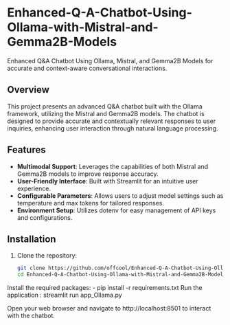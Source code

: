 # Enhanced-Q-A-Chatbot-Using-Ollama-with-Mistral-and-Gemma2B-Models
Enhanced Q&amp;A Chatbot Using Ollama, Mistral, and Gemma2B Models for accurate and context-aware conversational interactions.

## Overview
This project presents an advanced Q&A chatbot built with the Ollama framework, utilizing the Mistral and Gemma2B models. The chatbot is designed to provide accurate and contextually relevant responses to user inquiries, enhancing user interaction through natural language processing.

## Features
- **Multimodal Support**: Leverages the capabilities of both Mistral and Gemma2B models to improve response accuracy.
- **User-Friendly Interface**: Built with Streamlit for an intuitive user experience.
- **Configurable Parameters**: Allows users to adjust model settings such as temperature and max tokens for tailored responses.
- **Environment Setup**: Utilizes dotenv for easy management of API keys and configurations.

## Installation
1. Clone the repository:
   ```bash
   git clone https://github.com/offcool/Enhanced-Q-A-Chatbot-Using-Ollama-with-Mistral-and-Gemma2B-Models
   cd Enhanced-Q-A-Chatbot-Using-Ollama-with-Mistral-and-Gemma2B-Models

Install the required packages: - pip install -r requirements.txt
Run the application : streamlit run app_Ollama.py

Open your web browser and navigate to http://localhost:8501 to interact with the chatbot.


